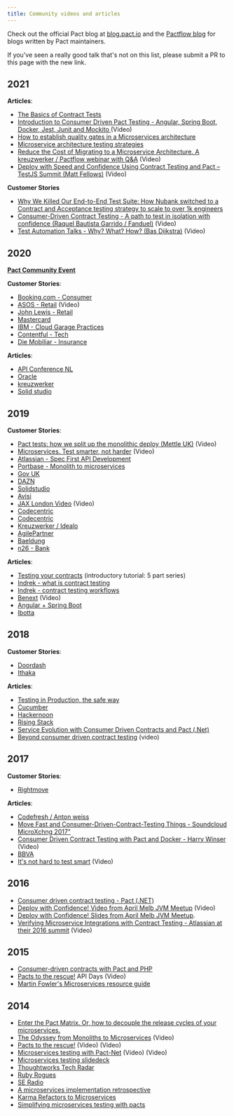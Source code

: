 ```yaml
---
title: Community videos and articles
---
```


Check out the official Pact blog at [blog.pact.io](http://blog.pact.io) and the [Pactflow blog](https://pactflow.io/blog) for blogs written by Pact maintainers.

If you've seen a really good talk that's not on this list, please submit a PR to this page with the new link.

## 2021

**Articles**:

- [The Basics of Contract Tests](https://codeburst.io/the-basics-of-contract-tests-920ff363c820)
- [Introduction to Consumer Driven Pact Testing - Angular, Spring Boot, Docker, Jest, Junit and Mockito
  ](https://www.youtube.com/watch?v=OZz7UyHnyKg) (Video)
- [How to establish quality gates in a Microservices architecture](https://www.cigniti.com/blog/microservices-testing-quality-gates-model/)
- [Microservice architecture testing strategies](https://www.cigniti.com/blog/microservices-architecture-testing-strategies/)
- [Reduce the Cost of Migrating to a Microservice Architecture. A kreuzwerker / Pactflow webinar with Q&A](https://vimeo.com/526231279?utm_source=pact-oss-docs&utm_campaign=m2m) (Video)
- [Deploy with Speed and Confidence Using Contract Testing and Pact – TestJS Summit (Matt Fellows)](https://www.youtube.com/watch?v=W20AmP0XgkU?utm_source=pact-oss-docs&utm_campaign=m2m) (Video)

**Customer Stories**

- [Why We Killed Our End-to-End Test Suite: How Nubank switched to a Contract and Acceptance testing strategy to scale to over 1k engineers](https://building.nubank.com.br/why-we-killed-our-end-to-end-test-suite/)
- [Consumer-Driven Contract Testing - A path to test in isolation with confidence (Raquel Bautista Garrido / Fanduel)](https://www.ministryoftesting.com/dojo/lessons/consumer-driven-contract-testing-raquel-bautista-garrido) (Video)
- [Test Automation Talks - Why? What? How? (Bas Dijkstra)](https://www.youtube.com/watch?v=qKKDivgXI8M) (Video)

## 2020

**[Pact Community Event](/events/20201119)**

**Customer Stories**:

- [Booking.com - Consumer](https://medium.com/better-programming/your-contract-tests-are-not-protecting-you-563a5d6cdfef)
- [ASOS - Retail](https://www.youtube.com/watch?v=SAtXTT214ro&feature=youtu.be) (Video)
- [John Lewis - Retail](https://medium.com/john-lewis-software-engineering/consumer-driven-contract-testing-a-scalable-testing-strategy-for-microservices-3f2b09f99ed1)
- [Mastercard](https://developer.mastercard.com/blog/consumer-driven-contracts-to-the-rescue/)
- [IBM - Cloud Garage Practices](https://www.ibm.com/garage/method/practices/code/contract-driven-testing)
- [Contentful - Tech](https://www.meetup.com/continuous-testing-meetup-berlin/events/267088189/)
- [Die Mobiliar - Insurance](https://medium.com/@dany.marques/how-to-set-up-pact-tests-with-angular-jest-ae157f272428)

**Articles**:

- [API Conference NL](https://apiconference.net/microservices/testing-microservices-with-consumer-driven-contracts/)
- [Oracle](https://blogs.oracle.com/javamagazine/how-to-test-java-microservices-with-pact?source=:em:nw:mt::RC_WWMK190726P00001:NSL400044496&elq_mid=159020&sh=112606151426090819312817243332&cmid=WWMK190726P00001C0008)
- [kreuzwerker](https://kreuzwerker.de/post/migrating-pact-contract-tests-from-junit4-to-junit5)
- [Solid studio](https://solidstudio.io/blog/consumer-driven-contract-ci-cd.html)

## 2019

**Customer Stories**:

- [Pact tests: how we split up the monolithic deploy (Mettle UK)](https://www.youtube.com/watch?v=0sSy8ZTsW64) (Video)
- [Microservices. Test smarter, not harder](https://youtu.be/mFnKHcqSJ3I) (Video)
- [Atlassian - Spec First API Development](https://www.atlassian.com/blog/technology/spec-first-api-development)
- [Portbase - Monolith to microservices](https://www.infoq.com/news/2019/02/contract-testing-microservices/)
- [Gov UK](https://technology.blog.gov.uk/2019/01/29/lessons-learnt-using-contract-testing-in-gov-uk-pay/)
- [DAZN](https://medium.com/dazn-tech/pact-contract-testing-dealing-with-authentication-on-the-provider-51fd46fdaa78)
- [Solidstudio](https://solidstudio.io/blog/consumer-driven-contract-introduction.html)
- [Avisi](https://www.avisi.nl/blog/keep-your-microservices-compatible-with-consumer-driven-contract-testing)
- [JAX London Video](https://www.youtube.com/watch?v=l5IEMOk4QiM) (Video)
- [Codecentric](https://blog.codecentric.de/en/2019/10/consumer-driven-contract-testing-with-pact/)
- [Codecentric](https://blog.codecentric.de/en/2019/11/message-pact-contract-testing-in-event-driven-applications/)
- [Kreuzwerker / Idealo](https://kreuzwerker.de/post/introduction-to-consumer-driven-contract-testing)
- [AgilePartner](https://www.agilepartner.net/en/pact-broker-the-missing-piece-of-your-consumer-driven-contract-approach-part-3/)
- [Baeldung](https://www.baeldung.com/pact-junit-consumer-driven-contracts)
- [n26 - Bank](https://confengine.com/inedocon-2019/proposal/9293/confidently-releasing-microservices-with-consumer-driven-contracts-testing)

**Articles**:

- [Testing your contracts](https://www.testersfindaway.com/2019/01/21/testing-your-contracts-1-5/) (introductory tutorial: 5 part series)
- [Indrek - what is contract testing](https://blog.indrek.io/articles/consumer-driven-contract-testing/)
- [Indrek - contract testing workflows](https://blog.indrek.io/articles/pact-workflow/)
- [Benext](https://youtu.be/8XMUtBKmeCE?t=2107) (Video)
- [Angular + Spring Boot](https://medium.com/@richard.hendricksen/consumer-driven-contract-testing-with-pact-for-angular-and-spring-boot-9c84caac4040)
- [Ibotta](https://medium.com/building-ibotta/understanding-pact-and-contract-testing-as-part-of-a-complete-testing-strategy-f062a52a317c)

## 2018

**Customer Stories**:

- [Doordash](https://doordash.engineering/2018/11/05/contract-testing-with-pact/)
- [Ithaka](https://medium.com/build-smarter/consumer-driven-contracts-with-pact-eddb234278dd)

**Articles**:

- [Testing in Production, the safe way](https://medium.com/@copyconstruct/testing-in-production-the-safe-way-18ca102d0ef1)
- [Cucumber](https://www.slideshare.net/sebrose/contract-testing-and-pact)
- [Hackernoon](https://hackernoon.com/how-to-test-microservices-with-consumer-driven-contracts-9bf5c2c05349)
- [Rising Stack](https://blog.risingstack.com/consumer-driven-contract-testing-with-pact/)
- [Service Evolution with Consumer Driven Contracts and Pact \(.Net\)](http://adamrodger.github.io/blog/2018/07/05/consumer-driven-contracts.html)
- [Beyond consumer driven contract testing](https://www.youtube.com/watch?v=n5QFe6uwWHI&list=TLPQMjEwODIwMjC3gGz7zy58gQ&index=2) (video)

## 2017

**Customer Stories**:

- [Rightmove](https://www.infoq.com/articles/microservices-consumer-driven-contracts-pact-docker/)

**Articles**:

- [Codefresh / Anton weiss](https://codefresh.io/docker-tutorial/how-to-test-microservice-integration-with-pact/)
- [Move Fast and Consumer-Driven-Contract-Testing Things - Soundcloud MicroXchng 2017"](https://speakerdeck.com/alonpeer/move-fast-and-consumer-driven-contract-test-things)
- [Consumer Driven Contract Testing with Pact and Docker - Harry Winser](https://www.youtube.com/watch?v=pnWVYeDVo2s) (Video)
- [BBVA](https://www.bbva.com/en/consumer-driven-contract-tests/)
- [It's not hard to test smart](https://www.youtube.com/watch?v=79GKBYSqMIo) (Video)

## 2016

- [Consumer driven contract testing - Pact \(.NET\)](https://medium.com/@ericjwhuang/consumer-driven-contract-testing-pact-d791a3eac72a/)
- [Deploy with Confidence! Video from April Melb JVM Meetup](https://www.youtube.com/watch?v=h-79QmIV824) (Video)
- [Deploy with Confidence! Slides from April Melb JVM Meetup](https://github.com/pact-foundation/pact.io/tree/9da206b230a2f794aab2eb927a70e9c53e693810/media/media/Pact%20-%20Deploy%20with%20Confidence!.pdf).
- [Verifying Microservice Integrations with Contract Testing - Atlassian at their 2016 summit](https://www.youtube.com/watch?v=-6x6XBDf9sQ&feature=youtu.be) (Video)

## 2015

- [Consumer-driven contracts with Pact and PHP](http://www.andykelk.net/tech/consumer-driven-contracts-with-pact-and-php)
- [Pacts to the rescue!](http://www.infoq.com/presentations/pact) API Days \(Video\)
- [Martin Fowler's Microservices resource guide](http://martinfowler.com/microservices/)

## 2014

- [Enter the Pact Matrix. Or, how to decouple the release cycles of your microservices.](http://techblog.realestate.com.au/enter-the-pact-matrix-or-how-to-decouple-the-release-cycles-of-your-microservices/)
- [The Odyssey from Monoliths to Microservices](https://yow.eventer.com/yow-2014-1222/the-odyssey-from-monoliths-to-microservices-at-realestate-com-au-by-beth-skurrie-and-evan-bottcher-and-jon-eaves-1751) \(Video\)
- [Pacts to the rescue!](https://www.youtube.com/watch?v=KwpDu9SuAbI) \(Video\) (Video)
- [Microservices testing with Pact-Net](https://www.youtube.com/watch?v=SMadH_ALLII) \(Video\) (Video)
- [Microservices testing slidedeck](http://martinfowler.com/articles/microservice-testing/)
- [Thoughtworks Tech Radar](https://github.com/pact-foundation/pact-ruby)
- [Ruby Rogues](http://rubyrogues.com/176-rr-rails-as-an-soa-client-with-pete-hodgson/)
- [SE Radio](http://www.se-radio.net/2014/10/episode-213-james-lewis-on-microservices/)
- [A microservices implementation retrospective](http://techblog.realestate.com.au/a-microservices-implementation-retrospective/)
- [Karma Refactors to Microservices](http://www.infoq.com/news/2014/07/karma-microservices)
- [Simplifying microservices testing with pacts](http://dius.com.au/2014/05/19/simplifying-micro-service-testing-with-pacts/)
